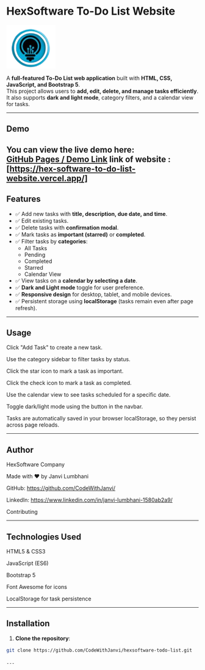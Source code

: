 # HexSoftware To-Do List Website

![HexSoftware Logo](assets/img/logos.png)

A **full-featured To-Do List web application** built with **HTML, CSS, JavaScript, and Bootstrap 5**.  
This project allows users to **add, edit, delete, and manage tasks efficiently**. It also supports **dark and light mode**, category filters, and a calendar view for tasks.

---

## Demo

You can view the live demo here:  
[GitHub Pages / Demo Link](https://github.com/CodeWithJanvi/HexSoftware-To-Do-List-website.git)
link of website : [https://hex-software-to-do-list-website.vercel.app/]
---

## Features

- ✅ Add new tasks with **title, description, due date, and time**.  
- ✅ Edit existing tasks.  
- ✅ Delete tasks with **confirmation modal**.  
- ✅ Mark tasks as **important (starred)** or **completed**.  
- ✅ Filter tasks by **categories**:
  - All Tasks  
  - Pending  
  - Completed  
  - Starred  
  - Calendar View  
- ✅ View tasks on a **calendar by selecting a date**.  
- ✅ **Dark and Light mode** toggle for user preference.  
- ✅ **Responsive design** for desktop, tablet, and mobile devices.  
- ✅ Persistent storage using **localStorage** (tasks remain even after page refresh).  

---

## Usage

Click "Add Task" to create a new task.

Use the category sidebar to filter tasks by status.

Click the star icon to mark a task as important.

Click the check icon to mark a task as completed.

Use the calendar view to see tasks scheduled for a specific date.

Toggle dark/light mode using the button in the navbar.

Tasks are automatically saved in your browser localStorage, so they persist across page reloads.

---

## Author

HexSoftware Company

Made with ❤️ by Janvi Lumbhani

GitHub: https://github.com/CodeWithJanvi/

LinkedIn: https://www.linkedin.com/in/janvi-lumbhani-1580ab2a9/

Contributing

---
## Technologies Used

HTML5 & CSS3

JavaScript (ES6)

Bootstrap 5

Font Awesome for icons

LocalStorage for task persistence

---
## Installation

1. **Clone the repository**:

```bash
git clone https://github.com/CodeWithJanvi/hexsoftware-todo-list.git

---

